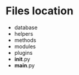 # Files location

* database
* helpers
* methods
* modules
* plugins
* ____init____.py
* ____main____.py

